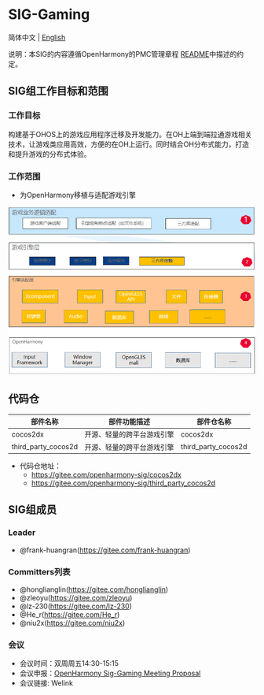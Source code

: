 # SIG-Gaming
简体中文 | [English](./sig-gaming.md)

说明：本SIG的内容遵循OpenHarmony的PMC管理章程 [README](/zh/pmc.md)中描述的约定。

## SIG组工作目标和范围

### 工作目标
构建基于OHOS上的游戏应用程序迁移及开发能力。在OH上端到端拉通游戏相关技术，让游戏类应用高效，方便的在OH上运行。同时结合OH分布式能力，打造和提升游戏的分布式体验。

### 工作范围
- 为OpenHarmony移植与适配游戏引擎

![OpenHarmony文档概览](figures/gaming-overview.png)

## 代码仓

|部件名称|部件功能描述|部件仓名称|
| ------------ | ------------ |------------ |
|cocos2dx|开源、轻量的跨平台游戏引擎|cocos2dx|
|third_party_cocos2d|开源、轻量的跨平台游戏引擎|third_party_cocos2d|

- 代码仓地址：
  - https://gitee.com/openharmony-sig/cocos2dx
  - https://gitee.com/openharmony-sig/third_party_cocos2d

## SIG组成员

### Leader
- @frank-huangran(https://gitee.com/frank-huangran)

### Committers列表
- @honglianglin(https://gitee.com/honglianglin)
- @zleoyu(https://gitee.com/zleoyu)
- @lz-230(https://gitee.com/lz-230)
- @He_r(https://gitee.com/He_r)
- @niu2x(https://gitee.com/niu2x)

### 会议
 - 会议时间：双周周五14:30-15:15
 - 会议申报：[OpenHarmony Sig-Gaming Meeting Proposal](https://shimo.im/file-invite/6LUJkovmJuABaTcW8v8a9TpZAl9d6/)
 - 会议链接: Welink
